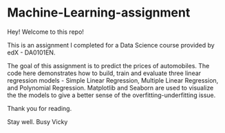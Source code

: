 # Machine-Learning-assignment

Hey! Welcome to this repo!

This is an assignment I completed for a Data Science course provided by edX - DA0101EN.

The goal of this assignment is to predict the prices of automobiles. The code here demonstrates how to build, train and evaluate three linear regression models - Simple Linear Regression, Multiple Linear Regression, and Polynomial Regression. Matplotlib and Seaborn are used to visualize the the models to give a better sense of the overfitting-underfitting issue.

Thank you for reading.

Stay well.
Busy Vicky
